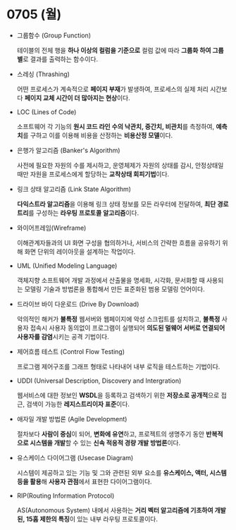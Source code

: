# 0705 (월)

- 그룹함수 (Group Function)

    테이블의 전체 행을 **하나 이상의 컬럼을 기준으로** 컬럼 값에 따라 **그룹화 하여 그룹별**로 결과를 출력하는 함수이다.

- 스레싱 (Thrashing)

    어떤 프로세스가 계속적으로 **페이지 부재**가 발생하여, 프로세스의 실제 처리 시간보다 **페이지 교체 시간이 더 많아지는 현상**이다.

- LOC (Lines of Code)

    소프트웨어 각 기능의 **원시 코드 라인 수의 낙관치, 중간치, 비관치**를 측정하여, **예측치**를 구하고 이를 이용해 비용을 산정하는 **비용산정 모델**이다.


- 은행가 알고리즘 (Banker's Algorithm)

    사전에 필요한 자원의 수를 제시하고, 운영체제가 자원의 상태를 감시, 안정상태일 때만 자원을 프로세스에게 할당하는 **교착상태 회피기법**이다.

- 링크 상태 알고리즘 (Link State Algorithm)

    **다익스트라 알고리즘**을 이용해 링크 상태 정보를 모든 라우터에 전달하여, **최단 경로 트리**를 구성하는 **라우팅 프로토콜 알고리즘**이다.


- 와이어프레임(Wireframe)

    이해관계자들과의 UI 화면 구성을 협의하거나, 서비스의 간략한 흐름을 공유하기 위해 화면 단위의 레이아웃을 설계하는 작업이다.

- UML (Unified Modeling Language)

    객체지향 소프트웨어 개발 과정에서 산출물을 명세화, 시각화, 문서화할 때 사용되는 모델링 기술과 방법론을 통합해서 만든 표준화된 범용 모델링 언어이다.

- 드라이브 바이 다운로드 (Drive By Download)

    악의적인 해커가 **불특정** 웹서버와 웹페이지에 악성 스크립트를 설치하고, **불특정** 사용자 접속시 사용자 동의없이 프로그램이 실행되어 **의도된 멀웨어 서버로 연결되어 사용자를 감염**시키는 공격 기법이다.

- 제어흐름 테스트 (Control Flow Testing)

    프로그램 제어구조를 그래프 형태로 나타내어 내부 로직을 테스트하는 기법이다.

- UDDI (Universal Description, Discovery and Intergration)

    웹서비스에 대한 정보인 **WSDL**을 등록하고 검색하기 위한 **저장소로 공개적**으로 접근, 검색이 가능한 **레지스트리이자 표준**이다.

- 애자일 개발 방법론 (Agile Development)

    절차보다 **사람이 중심**이 되어, **변화에 유연**하고, 프로젝트의 생명주기 동안 **반복적으로 시스템을 개발**할 수 있는 **신속 적응적 경량 개발 방법론**이다.

- 유스케이스 다이어그램 (Usecase Diagram)

    시스템이 제공하고 있는 기능 및 그와 관련된 외부 요소를 **유스케이스, 액터, 시스템 등을 활용**해 **사용자 관점**에서 표현한 다이어그램이다.

- RIP(Routing Information Protocol)

    AS(Autonomous System) 내에서 사용하는 **거리 벡터 알고리즘에 기초하여 개발된, 15홉 제한의 특징**이 있는 내부 라우팅 프로토콜이다.
